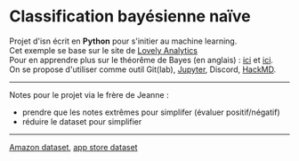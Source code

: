 # Classification bayésienne naïve
Projet d'isn écrit en **Python** pour s'initier au machine learning.  
Cet exemple se base sur le site de [Lovely Analytics](https://lovelyanalytics.com/2018/10/04/classification-bayesienne-naive-comment-ca-marche/)  
Pour en apprendre plus sur le théorême de Bayes (en anglais) : [ici](https://actuairesbigdata.wordpress.com/2016/01/13/une-explication-simple-de-classification-naive-bayesienne/) et [ici](https://arbital.com/p/bayes_rule/?l=1zq).  
On se propose d'utiliser comme outil Git(lab), [Jupyter](https://www.dataquest.io/m/349-project-learn-and-install-jupyter-notebook/), Discord, [HackMD](hackmd.io).  

---

Notes pour le projet via le frère de Jeanne : 
- prendre que les notes extrêmes pour simplifer (évaluer positif/négatif)
- réduire le dataset pour simplifier

---

[Amazon dataset](http://jmcauley.ucsd.edu/data/amazon/),
[app store dataset](https://medium.com/the-research-nest/data-science-tutorial-analysis-of-the-google-play-store-dataset-c720330d4903)
